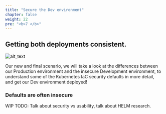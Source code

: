 ```yaml
---
title: "Secure the Dev environment"
chapter: false
weight: 22
pre: "<b>7 </b>"
---
```



## Getting both deployments consistent.

![alt_text](images/weAreHere-m4-1.png "image_tooltip")

Our new and final scenario, we will take a look at the differences between our Production environment and the insecure Development environment, to understand some of the Kubernetes IaC security defaults in more detail, and get our Dev environment deployed!

### Defaults are often insecure

WIP TODO: Talk about security vs usability, talk about HELM research.
